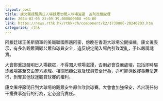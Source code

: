 ```yaml
---
layout: post
title: 康文署提醒周日入場觀眾勿闖入球場滋擾　否則從嚴處理
date: 2024-02-03 23:09:39.000000000 +08:00
link: https://news.rthk.hk/rthk/ch/component/k2/1739080-20240203.htm
categories: rthk
---
```


阿根廷球王美斯領軍的美職聯國際邁阿密，傍晚在香港大球場公開操練。康文署表示，有多名觀眾罔顧公眾和球員安全，違反規定闖入場內引致混亂，予以嚴厲譴責。

大會鄭重提醒明日入場觀眾，不得闖入球場滋擾，否則必會從嚴處理，包括即時驅逐離場甚至交由警方處理。相關罔顧公眾及球員安全行為，亦可能導致賽事無法進行，剝奪其他球迷觀賞球賽的權利。

康文署呼籲明日到大球場的觀眾安坐原位欣賞球賽。大會會加強保安，若出現任何干擾賽事進行的行為，定必追究責任。
